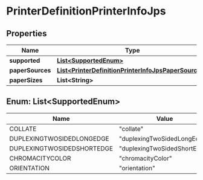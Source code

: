 
# PrinterDefinitionPrinterInfoJps

## Properties
Name | Type | Description | Notes
------------ | ------------- | ------------- | -------------
**supported** | [**List&lt;SupportedEnum&gt;**](#List&lt;SupportedEnum&gt;) |  |  [optional]
**paperSources** | [**List&lt;PrinterDefinitionPrinterInfoJpsPaperSources&gt;**](PrinterDefinitionPrinterInfoJpsPaperSources.md) |  |  [optional]
**paperSizes** | **List&lt;String&gt;** |  |  [optional]


<a name="List<SupportedEnum>"></a>
## Enum: List&lt;SupportedEnum&gt;
Name | Value
---- | -----
COLLATE | &quot;collate&quot;
DUPLEXINGTWOSIDEDLONGEDGE | &quot;duplexingTwoSidedLongEdge&quot;
DUPLEXINGTWOSIDEDSHORTEDGE | &quot;duplexingTwoSidedShortEdge&quot;
CHROMACITYCOLOR | &quot;chromacityColor&quot;
ORIENTATION | &quot;orientation&quot;



